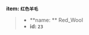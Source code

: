 <!-- BEGIN_AUTOGEN: do NOT edit in this block -->

**item: `红色羊毛`**

> * **name: ** Red_Wool
> * **id: `23`**

<!-- END_AUTOGEN-->

